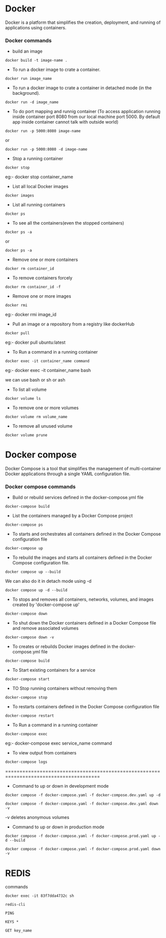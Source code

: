 # Docker

Docker is a platform that simplifies the creation, deployment, and running of applications using containers.

### Docker commands

- build an image

```
docker build -t image-name .
```


- To run a docker image to crate a container.
```
docker run image_name
```

- To run a docker image to crate a container in  detached mode (in the background).
```
docker run -d image_name
```

- To do port mapping and runnig container (To access application running inside container port 8080 from 
 our local machine port 5000. By default app inside container cannot talk with outside world)

```
docker run -p 5000:8080 image-name
```
or
```
docker run -p 5000:8080 -d image-name
```

-  Stop a running container
```
docker stop
```
eg:- docker stop container_name

- List all local Docker images
```
docker images
```
- List all running containers
```
docker ps
```
- To see all the containers(even the stopped containers)
```
docker ps -a
```
or
```
docker ps -a
```

- Remove one or more containers
```
docker rm container_id
```
- To remove containers forcely
```
docker rm container_id -f
```
- Remove one or more images
```
docker rmi
```

eg:- docker rmi image_id

- Pull an image or a repository from a registry like dockerHub
```
docker pull
```

eg:- docker pull ubuntu:latest

- To Run a command in a running container

```
docker exec -it container_name command
```

eg:- docker exec -it container_name bash

we can use bash or sh or ash

- To list all volume

```
docker volume ls
```

- To remove one or more volumes  

```
docker volume rm volume_name
```
- To remove all unused volume

```
docker volume prune
```

# Docker compose

Docker Compose is a tool that simplifies the management of multi-container Docker applications through a single YAML configuration file.

### Docker compose commands

- Build or rebuild services defined in the docker-compose.yml file

```
docker-compose build
```

- List the containers managed by a Docker Compose project

```
docker-compose ps
```

- To starts and orchestrates all containers defined in the Docker Compose configuration file

```
docker-compose up
```

- To rebuild the images and  starts all containers defined in the Docker Compose configuration file.

```
docker compose up --build
```

We can also do it in detach mode using -d

```
docker compose up -d --build
```

- To stops and removes all containers, networks, volumes, and images created by 'docker-compose up'

```
docker-compose down
```

- To shut down the Docker containers defined in a Docker Compose file and remove associated volumes

```
docker-compose down -v
```

- To  creates or rebuilds Docker images defined in the docker-compose.yml file

```
docker-compose build
```

- To Start existing containers for a service

```
docker-compose start
```

- TO Stop running containers without removing them

```
docker-compose stop
```

- To restarts containers defined in the Docker Compose configuration file

```
docker-compose restart
```

- To Run a command in a running container

```
docker-compose exec
```
eg:- docker-compose exec service_name command

- To view output from containers

```
docker-compose logs
```
=======================================================================================
- Command to up or down in development mode

```
docker compose -f docker-compose.yaml -f docker-compose.dev.yaml up -d
```
```
docker compose -f docker-compose.yaml -f docker-compose.dev.yaml down -v
```
-v deletes anonymous volumes

- Command to up or down in production mode

```
docker compose -f docker-compose.yaml -f docker-compose.prod.yaml up -d --build
```
```
docker compose -f docker-compose.yaml -f docker-compose.prod.yaml down -v
```

# REDIS

commands
```
docker exec -it 83f7dda4732c sh
```

```
redis-cli
```

```
PING
```

```
KEYS *
```

```
GET key_name
```
